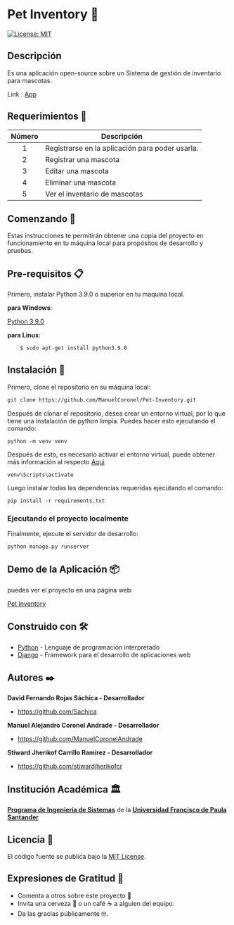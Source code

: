 # Pet Inventory 📔

[![License: MIT](https://img.shields.io/badge/License-MIT-yellow.svg)](https://opensource.org/licenses/MIT)

## Descripción

Es una aplicación open-source sobre un Sistema de gestión de inventario para mascotas.

Link : [App](https://pet-inventory.azurewebsites.net/)

## Requerimientos 📑

Número | Descripción |
:--: | -- |
1 | Registrarse en la aplicación para poder usarla. |
2 | Registrar una mascota |
3 | Editar una mascota |
4 | Eliminar una mascota |
5 | Ver el inventario de mascotas |

## Comenzando 🚀

Estas instrucciones te permitirán obtener una copia del proyecto en funcionamiento en tu máquina local para propósitos de desarrollo y pruebas.

## Pre-requisitos 📋

Primero, instalar Python 3.9.0  o superior en tu maquina local.

**para Windows**:

[Python 3.9.0](https://www.python.org/downloads/)

**para Linux**:

```bash
    $ sudo apt-get install python3.9.0
```
## Instalación 🔧

Primero, clone el repositorio en su máquina local:
```bash
git clone https://github.com/ManuelCoronel/Pet-Inventory.git
```

Después de clonar el repositorio, desea crear un entorno virtual, por lo que tiene una instalación de python limpia.
Puedes hacer esto ejecutando el comando:
```
python -m venv venv
```

Después de esto, es necesario activar el entorno virtual, puede obtener más información al respecto [Aqui](https://docs.python.org/3/tutorial/venv.html)
```
venv\Scripts\activate
```

Luego instalar todas las dependencias requeridas ejecutando el comando:
```
pip install -r requirements.txt
```

### Ejecutando el proyecto localmente

Finalmente, ejecute el servidor de desarrollo:
```bash
python manage.py runserver
```

## Demo de la Aplicación 📦

puedes ver el proyecto en una página web:

[Pet Inventory]()

## Construido con 🛠️

* [Python](https://docs.python.org/3/) - Lenguaje de programación interpretado
* [Django](https://www.djangoproject.com/) - Framework para el desarrollo de aplicaciones web

## Autores ✒️

**David Fernando Rojas Sáchica - Desarrollador**

-   <https://github.com/Sachica>
 
**Manuel Alejandro Coronel Andrade - Desarrollador**

-   <https://github.com/ManuelCoronelAndrade>
   
**Stiward Jherikof Carrillo Ramírez - Desarrollador**

-   <https://github.com/stiwardjherikofcr>

## Institución Académica 🏛️

**[Programa de Ingeniería de Sistemas]** de la **[Universidad Francisco de Paula Santander]**

[Programa de Ingeniería de Sistemas]: https://ingsistemas.cloud.ufps.edu.co/
[Universidad Francisco de Paula Santander]: https://ww2.ufps.edu.co/

## Licencia 📄

El código fuente se publica bajo la [MIT License](https://github.com/Arquitectura-de-Software-UFPS-2022-I/Python-AppConsole/blob/develop-sjcr/LICENSE).

## Expresiones de Gratitud 🎁

* Comenta a otros sobre este proyecto 📢
* Invita una cerveza 🍺 o un café ☕ a alguien del equipo. 
* Da las gracias públicamente 🤓.
